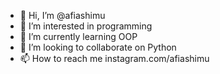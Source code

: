 - 👋 Hi, I’m @afiashimu
- 👀 I’m interested in programming
- 🌱 I’m currently learning OOP
- 💞️ I’m looking to collaborate on Python
- 📫 How to reach me instagram.com/afiashimu

<!---
afiashimu/afiashimu is a ✨ special ✨ repository because its `README.md` (this file) appears on your GitHub profile.
You can click the Preview link to take a look at your changes.
--->
